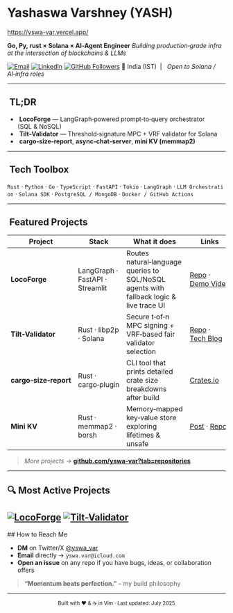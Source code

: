 # Yashaswa Varshney (YASH) 
https://yswa-var.vercel.app/

**Go, Py, rust × Solana × AI‑Agent Engineer**
*Building production‑grade infra at the intersection of blockchains & LLMs*

[![Email](https://img.shields.io/badge/email-yswa.var%40icloud.com-informational?style=flat\&logo=gmail)](mailto:yswa.var@icloud.com)
[![LinkedIn](https://img.shields.io/badge/LinkedIn-Yashaswa%20Varshney-blue?logo=linkedin)](https://linkedin.com/in/yashaswa-varshney)
[![GitHub Followers](https://img.shields.io/github/followers/yswa-var?label=Follow\&style=social)](https://github.com/yswa-var)
📍 India (IST)  |   *Open to Solana / AI‑infra roles*

---

##  TL;DR

*  **LocoForge** — LangGraph‑powered prompt‑to‑query orchestrator (SQL & NoSQL)
*  **Tilt‑Validator** — Threshold‑signature MPC + VRF validator for Solana
*  **cargo‑size‑report**, **async‑chat‑server**, **mini KV (memmap2)**

---

##  Tech Toolbox

`Rust` · `Python` · `Go` · `TypeScript` · `FastAPI` · `Tokio` · `LangGraph` · `LLM Orchestration` · `Solana SDK` · `PostgreSQL / MongoDB` · `Docker / GitHub Actions`

---

##  Featured Projects

| Project               | Stack                           | What it does                                                                            | Links                                                               |
| --------------------- | ------------------------------- | --------------------------------------------------------------------------------------- | ------------------------------------------------------------------- |
| **LocoForge**         | LangGraph · FastAPI · Streamlit | Routes natural‑language queries to SQL/NoSQL agents with fallback logic & live trace UI | [Repo](https://github.com/yswa-var/locoforge) · [Demo Video](#)     |
| **Tilt‑Validator**    | Rust · libp2p · Solana          | Secure t‑of‑n MPC signing + VRF‑based fair validator selection                          | [Repo](https://github.com/yswa-var/tilt-validator) · [Tech Blog](#) |
| **cargo‑size‑report** | Rust · cargo‑plugin             | CLI tool that prints detailed crate size breakdowns after build                         | [Crates.io](https://crates.io/crates/cargo-size-report)             |
| **Mini KV**           | Rust · memmap2 · borsh          | Memory‑mapped key‑value store exploring lifetimes & unsafe                              | [Post](#) · [Repo](https://github.com/yswa-var/mini-kv)             |

> *More projects →* **[github.com/yswa-var?tab=repositories](https://github.com/yswa-var?tab=repositories)**

---
## 🔍 Most Active Projects
[![LocoForge](https://github-readme-stats.vercel.app/api/pin/?username=yswa-var&repo=locoforge&theme=tokyonight)](https://github.com/yswa-var/locoforge)
[![Tilt-Validator](https://github-readme-stats.vercel.app/api/pin/?username=yswa-var&repo=tilt-validator&theme=tokyonight)](https://github.com/yswa-var/tilt-validator)
---

## How to Reach Me

* **DM** on Twitter/X [@yswa\_var](https://twitter.com/yswa_var)
* **Email** directly → `yswa.var@icloud.com`
* **Open an issue** on any repo if you have bugs, ideas, or collaboration offers

> **“Momentum beats perfection.”** – my build philosophy

---

<p align="center"><sub>Built with ❤️ & ☕ in Vim · Last updated: July 2025</sub></p>
